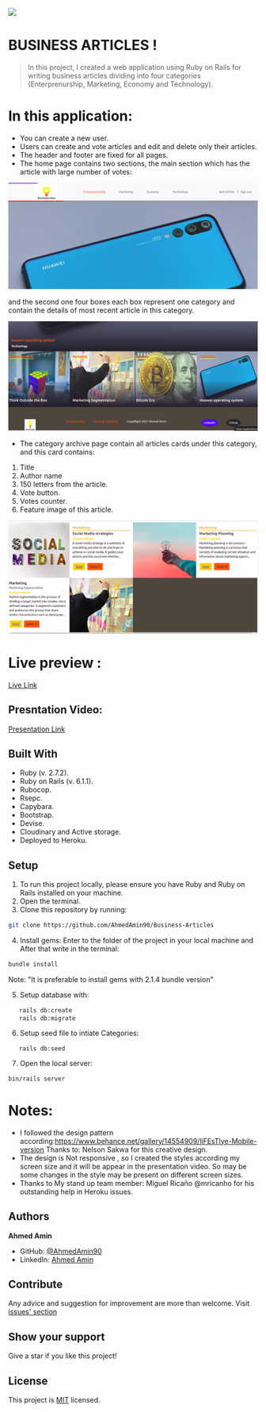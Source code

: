 ![](https://img.shields.io/badge/Microverse-blueviolet)
#  BUSINESS ARTICLES !
 
> In this project, I created a web application using Ruby on Rails for writing business articles dividing into four categories (Enterprenurship, Marketing, Economy and Technology).
# In this application:
- You can create a new user.
- Users can create and vote articles and edit and delete only their articles.
- The header and footer are fixed for all pages.
- The home page contains two sections, the main section which has the article with large number of votes:

<img src="./imgs/homepage-1.png">

and the second one four boxes each box represent one category and contain the details of most recent article in this category.

<img src="./imgs/homepage-2.png">

- The category archive page contain all articles cards under this category, and this card contains:
1. Title
2. Author name
3. 150 letters from the article.
4. Vote button.
5. Votes counter.
6. Feature image of this article.


<img src="./imgs/archive.png">


# Live preview :

[Live Link](https://gentle-taiga-48607.herokuapp.com/)


## Presntation Video:

[Presentation Link](https://www.loom.com/share/59b96d70737441db83810f1dfd60da12)


## Built With
- Ruby (v. 2.7.2).
- Ruby on Rails (v. 6.1.1).
- Rubocop.
- Rsepc.
- Capybara.
- Bootstrap.
- Devise.
- Cloudinary and Active storage.
- Deployed to Heroku.
 
## Setup

1. To run this project locally, please ensure you have Ruby and Ruby on Rails installed on your machine.
2. Open the terminal.
3. Clone this repository by running:

```bash
git clone https://github.com/AhmedAmin90/Business-Articles
```

4. Install gems: Enter to the folder of the project in your local machine and After that write in the terminal: 

```bash
bundle install
```
Note: "It is preferable to install gems with 2.1.4 bundle version"

5. Setup database with:

```
   rails db:create
   rails db:migrate
```

6. Setup seed file to intiate Categories:

```
   rails db:seed
```

7. Open the local server:

```bash
bin/rails server
```

# Notes:
- I followed the design pattern according:https://www.behance.net/gallery/14554909/liFEsTlye-Mobile-version
  Thanks to: Nelson Sakwa  for this creative design.
- The design is Not responsive , so I created the styles according my screen size and it will be appear in the presentation video. So may be some changes in the style may be present on different screen sizes.
- Thanks to My stand up team member: Miguel Ricaño @mricanho for his outstanding help in Heroku issues.


## Authors

**Ahmed Amin** 
- GitHub: [@AhmedAmin90](https://github.com/AhmedAmin90)
- LinkedIn: [Ahmed Amin](https://www.linkedin.com/in/web-developer/)



## Contribute
Any advice and suggestion for improvement are more than welcome.
Visit [issues' section](https://github.com/AhmedAmin90/Business-Articles/issues)

## Show your support
Give a star if you like this project!

## License
<p>This project is <a href="./LICENSE">MIT</a> licensed.</p>


